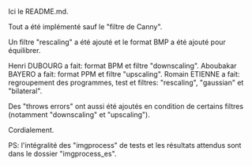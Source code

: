 Ici le README.md.

Tout a été implémenté sauf le "filtre de Canny".

Un filtre "rescaling" a été ajouté et le format BMP a été ajouté pour équilibrer.

Henri DUBOURG a fait: format BPM et filtre "downscaling".
Aboubakar BAYERO a fait: format PPM et filtre "upscaling".
Romain ETIENNE a fait: regroupement des programmes, test et filtres: "rescaling", "gaussian" et "bilateral".

Des "throws errors" ont aussi été ajoutés en condition de certains filtres (notamment "downscaling" et "upscaling").

Cordialement.

PS: l'intégralité des "imgprocess" de tests et les résultats attendus sont dans le dossier "imgprocess_es".